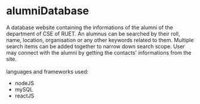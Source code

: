 # alumniDatabase
A database website containing the informations of the alumni of the department of CSE of RUET. An alumnus can be searched by their roll, name, location, organisation
or any other keywords related to them. Multiple search items can be added together to narrow down search scope. User may connect with the alumni by getting the
contacts' informations from the site.<br/><br/>
languages and frameworks used:
- nodeJS
- mySQL
- reactJS
